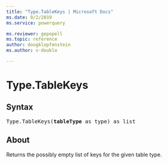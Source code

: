 ```yaml
---
title: "Type.TableKeys | Microsoft Docs"
ms.date: 8/2/2019
ms.service: powerquery

ms.reviewer: gepopell
ms.topic: reference
author: dougklopfenstein
ms.author: v-douklo

---
```

# Type.TableKeys

## Syntax

<pre>
Type.TableKeys(<b>tableType</b> as type) as list 
</pre>
  
## About  
Returns the possibly empty list of keys for the given table type.
